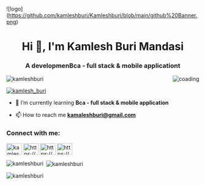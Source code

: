 ![logo] (https://github.com/kamleshburi/Kamleshburi/blob/main/github%20Banner.png)
<h1 align="center">Hi 👋, I'm Kamlesh Buri Mandasi</h1>
<h3 align="center">A developmenBca - full stack & mobile applicationt</h3>

<img align="right" alt="coading" wigth="400" src="https://user-images.githubusercontent.com/55389276/140866485-8fb1c876-9a8f-4d6a-98dc-08c4981eaf70.gif">

<p align="left"> <img src="https://komarev.com/ghpvc/?username=kamleshburi&label=Profile%20views&color=0e75b6&style=flat" alt="kamleshburi" /> </p>

<p align="left"> <a href="https://twitter.com/kamlesh_buri" target="blank"><img src="https://img.shields.io/twitter/follow/kamlesh_buri?logo=twitter&style=for-the-badge" alt="kamlesh_buri" /></a> </p>

- 🌱 I’m currently learning **Bca - full stack & mobile application**

- 📫 How to reach me **kamaleshburi@gmail.com**

<h3 align="left">Connect with me:</h3>
<p align="left">
<a href="https://twitter.com/kamlesh_buri" target="blank"><img align="center" src="https://raw.githubusercontent.com/rahuldkjain/github-profile-readme-generator/master/src/images/icons/Social/twitter.svg" alt="kamlesh_buri" height="30" width="40" /></a>
<a href="https://linkedin.com/in/https://www.linkedin.com/in/kamleshburimandasi" target="blank"><img align="center" src="https://raw.githubusercontent.com/rahuldkjain/github-profile-readme-generator/master/src/images/icons/Social/linked-in-alt.svg" alt="https://www.linkedin.com/in/kamleshburimandasi" height="30" width="40" /></a>
<a href="https://fb.com/https://www.facebook.com/kkb.mandasi.1" target="blank"><img align="center" src="https://raw.githubusercontent.com/rahuldkjain/github-profile-readme-generator/master/src/images/icons/Social/facebook.svg" alt="https://www.facebook.com/kkb.mandasi.1" height="30" width="40" /></a>
<a href="https://instagram.com/https://www.instagram.com/kamleshburimandasi" target="blank"><img align="center" src="https://raw.githubusercontent.com/rahuldkjain/github-profile-readme-generator/master/src/images/icons/Social/instagram.svg" alt="https://www.instagram.com/kamleshburimandasi" height="30" width="40" /></a>
</p>

<p><img align="left" src="https://github-readme-stats.vercel.app/api/top-langs?username=kamleshburi&show_icons=true&locale=en&layout=compact" alt="kamleshburi" /></p>

<p>&nbsp;<img align="center" src="https://github-readme-stats.vercel.app/api?username=kamleshburi&show_icons=true&locale=en" alt="kamleshburi" /></p>

<p><img align="center" src="https://github-readme-streak-stats.herokuapp.com/?user=kamleshburi&" alt="kamleshburi" /></p>
